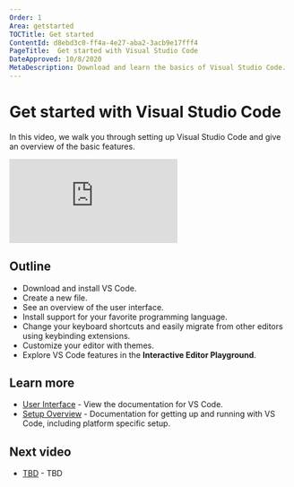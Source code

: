 ```yaml
---
Order: 1
Area: getstarted
TOCTitle: Get started
ContentId: d8ebd3c0-ff4a-4e27-aba2-3acb9e17fff4
PageTitle:  Get started with Visual Studio Code
DateApproved: 10/8/2020
MetaDescription: Download and learn the basics of Visual Studio Code.
---
```

# Get started with Visual Studio Code

In this video, we walk you through setting up Visual Studio Code and give an overview of the basic features.

<iframe src="https://www.youtube.com/watch?v=ITxcbrfEcIY?rel=0&amp;disablekb=0&amp;modestbranding=1&amp;showinfo=0" frameborder="0" allowfullscreen></iframe>

## Outline

- Download and install VS Code.
- Create a new file.
- See an overview of the user interface.
- Install support for your favorite programming language.
- Change your keyboard shortcuts and easily migrate from other editors using keybinding extensions.
- Customize your editor with themes.
- Explore VS Code features in the **Interactive Editor Playground**.

## Learn more

* [User Interface](/docs/getstarted/userinterface.md) - View the documentation for VS Code.
* [Setup Overview](/docs/setup/setup-overview.md) - Documentation for getting up and running with VS Code, including platform specific setup.

## Next video

* [TBD](/learn/get-started/personalize.md) - TBD
